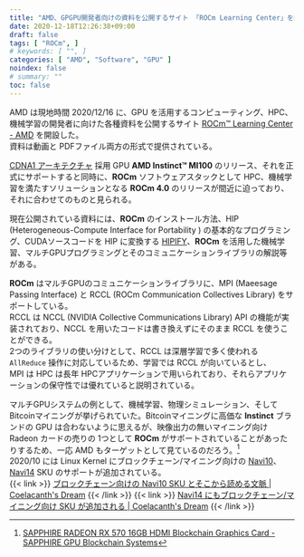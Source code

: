 ```yaml
---
title: "AMD、GPGPU開発者向けの資料を公開するサイト 「ROCm Learning Center」を開設"
date: 2020-12-18T12:26:38+09:00
draft: false
tags: [ "ROCm", ]
# keywords: [ "", ]
categories: [ "AMD", "Software", "GPU" ]
noindex: false
# summary: ""
toc: false
---
```


AMD は現地時間 2020/12/16 に、GPU を活用するコンピューティング、HPC、機械学習の開発者に向けた各種資料を公開するサイト [ROCm™ Learning Center - AMD](https://developer.amd.com/resources/rocm-resources/rocm-learning-center/) を開設した。  
資料は動画と PDFファイル両方の形式で提供されている。  

[CDNA1 アーキテクチャ](/tags/cdna) 採用 GPU **AMD Instinct™ MI100** のリリース、それを正式にサポートすると同時に、**ROCm** ソフトウェアスタックとして HPC、機械学習を満たすソリューションとなる **ROCm 4.0** のリリースが間近に迫っており、それに合わせてのものと見られる。  

現在公開されている資料には、**ROCm** のインストール方法、HIP (Heterogeneous-Compute Interface for Portability ) の基本的なプログラミング、CUDAソースコードを HIP に変換する [HIPIFY](https://github.com/ROCm-Developer-Tools/HIPIFY)、**ROCm** を活用した機械学習、マルチGPUプログラミングとそのコミュニケーションライブラリの解説等がある。  

**ROCm** はマルチGPUのコミュニケーションライブラリに、MPI (Maeesage Passing Interface) と RCCL (ROCm Communication Collectives Library) をサポートしている。  
RCCL は NCCL (NVIDIA Collective Communications Library) API の機能が実装されており、NCCL を用いたコードは書き換えずにそのまま RCCL を使うことができる。  
2つのライブラリの使い分けとして、RCCL は深層学習で多く使われる `AllReduce` 操作に対応しているため、学習では RCCL が向いているとし、  
MPI は HPC は長年 HPCアプリケーションで用いられており、それらアプリケーションの保守性では優れていると説明されている。  

マルチGPUシステムの例として、機械学習、物理シミュレーション、そして Bitcoinマイニングが挙げられていた。Bitcoinマイニングに高価な **Instinct** ブランドの GPU は合わないように思えるが、映像出力の無いマイニング向け Radeon カードの売りの 1つとして **ROCm** がサポートされていることがあったりするため、一応 AMD もターゲットとして見ているのだろう。[^gpu-mining]  
2020/10 には Linux Kernel にブロックチェーン/マイニング向けの [Navi10](/tags/navi10)、[Navi14](/tags/navi14) SKU のサポートが追加されている。  
{{< link >}} [ブロックチェーン向けの Navi10 SKU とそこから読める文脈 | Coelacanth's Dream](/posts/2020/10/21/navi10-sku-for-blockchain/) {{< /link >}}
{{< link >}} [Navi14 にもブロックチェーン/マイニング向け SKU が追加される | Coelacanth's Dream](/posts/2020/10/28/navi14-sku-for-blockchain/) {{< /link >}}

[^gpu-mining]: [SAPPHIRE RADEON RX 570 16GB HDMI Blockchain Graphics Card - SAPPHIRE GPU Blockchain Systems](https://gpuminer.sapphiretech.com/Radeon-RX-570-16GB-Blockchain/)
